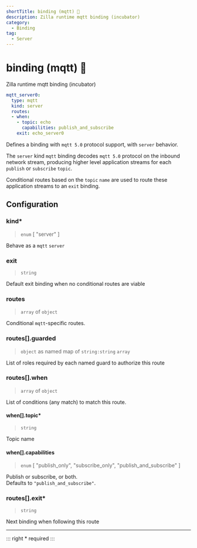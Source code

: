 ```yaml
---
shortTitle: binding (mqtt) 🚧
description: Zilla runtime mqtt binding (incubator)
category:
  - Binding
tag:
  - Server
---
```


# binding (mqtt) 🚧

Zilla runtime mqtt binding (incubator)

```yaml {2}
mqtt_server0:
  type: mqtt
  kind: server
  routes:
  - when:
    - topic: echo
      capabilities: publish_and_subscribe
    exit: echo_server0
```

Defines a binding with `mqtt 5.0` protocol support, with `server` behavior.

The `server` kind `mqtt` binding decodes `mqtt 5.0` protocol on the inbound network stream, producing higher level application streams for each `publish` or `subscribe` `topic`.

Conditional routes based on the `topic` `name` are used to route these application streams to an `exit` binding.

## Configuration

### kind\*

> `enum` [ "server" ]

Behave as a `mqtt` `server`

### exit

> `string`

Default exit binding when no conditional routes are viable

### routes

> `array` of `object`

Conditional `mqtt`-specific routes.

### routes[].guarded

> `object` as named map of `string:string` `array`

List of roles required by each named guard to authorize this route

### routes[].when

> `array` of `object`

List of conditions (any match) to match this route.

#### when[].topic\*

> `string`

Topic name

#### when[].capabilities

> `enum` [ "publish_only", "subscribe_only", "publish_and_subscribe" ]

Publish or subscribe, or both.\
Defaults to `"publish_and_subscribe"`.

### routes[].exit\*

> `string`

Next binding when following this route


---

::: right
\* required
:::
